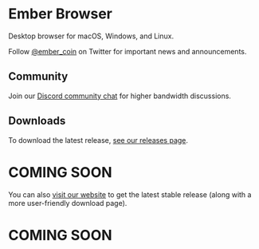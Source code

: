 # Ember Browser

Desktop browser for macOS, Windows, and Linux.

Follow [@ember_coin](https://twitter.com/ember_coin) on Twitter for important news and announcements.

## Community

Join our [Discord community chat](https://discord.gg/sEvynuz) for higher bandwidth discussions.

## Downloads

To download the latest release, [see our releases page](https://github.com/EmberBrowser/Laptop-Desktop-Browser/releases).
# COMING SOON

You can also [visit our website](https://www.embercoin.org) to get the latest stable release (along with a more user-friendly download page).
# COMING SOON

